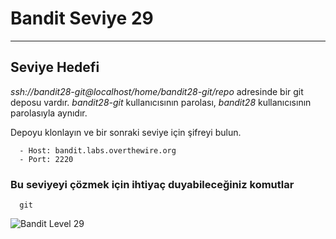 
# Bandit Seviye 29

---

## Seviye Hedefi

*ssh://bandit28-git@localhost/home/bandit28-git/repo* adresinde bir git deposu vardır. *bandit28-git* kullanıcısının parolası, *bandit28* kullanıcısının parolasıyla aynıdır.

Depoyu klonlayın ve bir sonraki seviye için şifreyi bulun.

``` {.sh}
  - Host: bandit.labs.overthewire.org
  - Port: 2220
```

### Bu seviyeyi çözmek için ihtiyaç duyabileceğiniz komutlar

``` {.sh}
  git
```

![Bandit Level 29](https://cdn.bulutbilisimciler.com/public/images/bandit/Bandit29.png)
